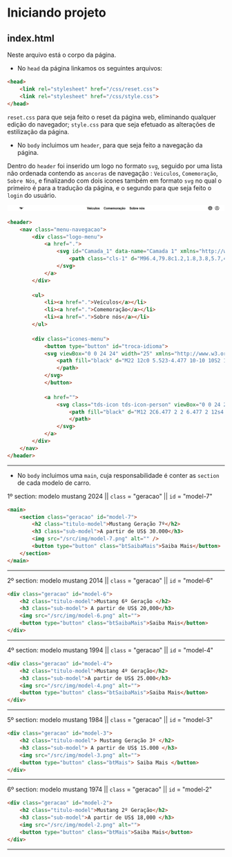 # Iniciando projeto 

## index.html
Neste arquivo está o corpo da página.

- No `head` da página linkamos os seguintes arquivos:
~~~html
<head>
    <link rel="stylesheet" href="/css/reset.css">
    <link rel="stylesheet" href="/css/style.css">
</head>
~~~

`reset.css` para que seja feito o reset da página web, eliminando qualquer edição do navegador;
`style.css` para que seja efetuado as alterações de estilização da página.

- No `body` incluimos um `header`, para que seja feito a navegação da página.

Dentro do `header` foi inserido um logo no formato `svg`, seguido por uma lista não ordenada contendo as `ancoras` de navegação : `Veiculos`, `Comemoração`, `Sobre Nós`, e finalizando com dois icones também em formato `svg` no qual o primeiro é para a tradução da página, e o segundo para que seja feito o `login` do usuário.

![Ilustração do Header](/src/img/img-doc/ilustracao-header.jpeg)

~~~html
<header>
    <nav class="menu-navegacao">
        <div class="logo-menu">
            <a href=".">
                <svg id="Camada_1" data-name="Camada 1" xmlns="http://www.w3.org/2000/svg" version="1.1" viewBox="0 0 250 129.4" width="25">
                    <path class="cls-1" d="M96.4,79.8c1.2,1.8,3.8,5.7,4.3,6.6.5.9,1.4,2.3-1.2,2.6-2.6.3-6.1.8-7.5.5-1.6-.3-2.7-1-1.6-2.9.8-1.4,3.8-6,4.2-6.6.4-.6,1.1-1.4,1.9-.1M116.8,81.8c-.3,1.8-2.1,1.9-3.9,2-2.3-3-3.5-5.7-4.1-7.5.3-.8,1-2.8,1.4-3.8.4-1,1.5-.6,2.7-.4,8.2,1.4,16.7-4.4,23.7-5.6,2.6-.4,2,1.1,1.7,2.7-.3,1.6-2.5,9.6-4.2,13.7-1.4,3.3-4.2,4.4-7.6,5-4.1.7-5.1,3.4-7.2,4.4-.9-.6-1.9-1.8-2.3-2.6.4-1.4,1.7-1.4,3.2-2,2.7-.9,3.4-2.1,4.6-2.9,3.7-2.7,2.9-4.8.8-4.6-2,.2-5.8.2-7,0-1-.1-1.6-.1-1.9,1.6M17,56.8c-.8,1.1-.5,1.3-.5,2.5,0,1.6,1.7,1.9,2.9,4.3.6,1.3,1.1,2.1,2.6,2.5,1.5.4,5.3-.5,6.8-2.1,1.6-1.7.4-3.8,1.1-5.1,1.7-3.1,4.7-4.2,6-5.4,1.3-1.1,2.7-1.6,4.6-2,5.1-1.3,5.7-3.9,7.6-6.5,1.8-2.5,2.9-2.1,3.6-1.9,7.9,1.9,17.2,5.5,21.5,8.1,7.3,4.5,10.3,9.6,11.7,17.6-3.5,5.7-2,7.5-1.9,9.8.3,6.1-2.1,9.1-2.6,10.7-.6,1.5-.5,2.2.3,3.1.8.9,1.8,2.5,3,3.6,1.2,1.1,2.4.6,3.6.3,6.3-1.6,11.3-2.3,17.5-2.5,4.1-.2,7.9,3.9,9,5,1,1.1-.5,1.8-1.4,2.4-2.4,1.6-3.4,3.5-5.4,4.4-2,.9-3.9,1.5-4.9,3.6-.7,1.5.2,2.8,1,3.4-1,.6-3.2,2.3-4.3,3.3-1,.9-1.3,2.9.2,3.4,1.4.5,4,1.1,5.4,1.3,1.8.2,2-1,2.3-1.5,1.6-2.3,5-5.8,8-6.6,5.3-1.3,5.6-4.1,9-7.1,2-1.8,2.3-.3,4.7,1.7,4.7,3.8,4.9.7,9.1,3.3,6.9,4.3,7.2,1.6,6.8.5-.4-1.1-1.2-2.8-2.9-6.2-1.9-3.8-4.7-.6-7.2-2.7-1.9-1.7-3.3-4-3.3-4,3.4-3.6,4.2-1.7,10.9-2,6.2-.3,6.5-2.4,7.9-6.7,3.7-11.1,9.8-13.7,18.5-19.5,7.3-4.8,4.2-7.2,8.6-11.5,2.3-2.2,2.3-3.6,2.8-5.9.5-2.4.8-2.4,2.9-2.7,2.1-.3,10.3-1.2,14.4-4.8,4.5-3.9,4.6-2.3,9.9-2.1,17.2.8,27.8-11.2,28.1-17.4.2-3.4-1.6-4.1-3.4-2.5-1.8,1.7-7,5.6-15,6.4-10.7,1.1-14.5-1.7-17.8-1.1-6.5,1.2-6.2,4-9.8,9.5-2.1,3.2-14.9-2.3-16.7-3.2-8.1-4.1-17.2-9.6-32.4-7.2-17.6,2.7-30.7-.4-37.3-2.8-5.1-1.8-2.6-2.2-1.4-3.1,1.2-.9,4.9-3.5,4.1-5.1-1.1-2.4-14.3,4.8-16.4,2.2-1-1.2,9-6.1,6.7-9-2.4-2.9-5.5,3-13.7,5.3-4.6,1.3-6.2,1.9-6.8,1.1-1.2-1.5,1.2-2.6,0-3.7-1.6-1.4-6.1,1.9-9.9,3.6-4.1,1.8.3-4.9-6.9,0-5.3,3.6-8.9,4.1-12.8,4.1-2.6,0-1.6-.8-2-2.7-.4-1.8-1.4-7.2-2.7-8.1-2.7-1.7-3.1,4.2-3.9,8.5-.8,4.3-2.7,7.4-7.4,11.6-3.7,3.3-3.2,5.5-4.2,8.7-1.7,5.5-3.3,11.9-8.1,18.7" />
                </svg>
            </a>
        </div>

        <ul>
            <li><a href=".">Veículos</a></li>
            <li><a href=".">Comemoração</a></li>
            <li><a href=".">Sobre nós</a></li>
        </ul>

        <div class="icones-menu">
            <button type="button" id="troca-idioma">
            <svg viewBox="0 0 24 24" width="25" xmlns="http://www.w3.org/2000/svg">
                <path fill="black" d="M22 12c0 5.523-4.477 10-10 10S2 17.523 2 12 6.477 2 12 2s10 4.477 10 10ZM9.254 20.047a8.147 8.147 0 0 1-.768-1.378c-.404-.91-.722-1.985-.935-3.169h-3.3a8.526 8.526 0 0 0 5.003 4.547Zm.603-1.988c.336.757.718 1.324 1.103 1.69.382.364.732.501 1.04.501.308 0 .658-.137 1.04-.5.385-.367.767-.934 1.103-1.69.321-.723.588-1.59.78-2.56H9.076c.192.97.459 1.837.78 2.56ZM8.75 12c0 .691.036 1.36.103 2h6.294c.067-.64.103-1.309.103-2 0-.691-.036-1.36-.103-2H8.853c-.067.64-.103 1.309-.103 2Zm-1.405-2H3.737a8.522 8.522 0 0 0-.237 2c0 .689.082 1.359.237 2h3.608a20.75 20.75 0 0 1 0-4Zm1.732-1.5h5.845c-.19-.97-.458-1.837-.779-2.56-.336-.756-.718-1.323-1.103-1.69-.382-.363-.732-.5-1.04-.5-.308 0-.658.137-1.04.5-.385.367-.767.934-1.103 1.69-.321.723-.588 1.59-.78 2.56Zm7.577 1.5a20.728 20.728 0 0 1 0 4h3.61a8.52 8.52 0 0 0 .236-2 8.52 8.52 0 0 0-.237-2h-3.609Zm3.094-1.5a8.526 8.526 0 0 0-5.002-4.547c.287.408.543.873.768 1.378.404.91.722 1.985.935 3.169h3.3Zm-12.197 0c.213-1.184.531-2.26.935-3.169.225-.505.48-.97.768-1.378A8.526 8.526 0 0 0 4.252 8.5h3.3Zm7.963 10.169c-.225.505-.48.97-.768 1.378a8.526 8.526 0 0 0 5.002-4.547h-3.3c-.212 1.184-.53 2.26-.934 3.169Z">
                </path>
            </svg>
            </button>
            
            <a href="">
                <svg class="tds-icon tds-icon-person" viewBox="0 0 24 24" xmlns="http://www.w3.org/2000/svg" width="25">
                    <path fill="black" d="M12 2C6.477 2 2 6.477 2 12s4.477 10 10 10 10-4.477 10-10S17.523 2 12 2zM6.858 18.752c.605-1.868 2.722-3.24 5.142-3.24 2.42 0 4.537 1.372 5.142 3.24C15.712 19.844 13.933 20.5 12 20.5s-3.712-.656-5.142-1.748zm11.469-1.095c-1.02-2.165-3.483-3.645-6.327-3.645s-5.307 1.48-6.327 3.645A8.456 8.456 0 0 1 3.5 12c0-4.687 3.813-8.5 8.5-8.5 4.687 0 8.5 3.813 8.5 8.5a8.456 8.456 0 0 1-2.173 5.657zM12 6a3.5 3.5 0 1 0 0 7 3.5 3.5 0 0 0 0-7zm0 5.5c-1.103 0-2-.897-2-2s.897-2 2-2 2 .897 2 2-.897 2-2 2z">
                    </path>
                </svg>
            </a>
        </div>
    </nav>
</header>
~~~

<hr>

- No `body` incluimos uma `main`, cuja responsabilidade é conter as `section` de cada modelo de carro.

1º section: modelo mustang 2024 ||  `class` = "geracao" ||    `id` = "model-7"

~~~html
<main>
    <section class="geracao" id="model-7">
        <h2 class="titulo-model">Mustang Geração 7º</h2>
        <h3 class="sub-model">A partir de US$ 30.000</h3>
        <img src="/src/img/model-7.png" alt="" />
        <button type="button" class="btSaibaMais">Saiba Mais</button>
    </section>
</main>
~~~
<hr>

2º section: modelo mustang 2014 ||  `class` = "geracao" ||    `id` = "model-6"

~~~html
<div class="geracao" id="model-6">
    <h2 class="titulo-model">Mustang 6º Geração </h2>
    <h3 class="sub-model"> A partir de US$ 20,000</h3>
    <img src="/src/img/model-6.png" alt="">
    <button type="button" class="btSaibaMais">Saiba Mais</button>
</div>
~~~
<hr>

4º section: modelo mustang 1994 ||  `class` = "geracao" ||    `id` = "model-4"

~~~html
<div class="geracao" id="model-4">
    <h2 class="titulo-model">Mustang 4º Geração</h2>
    <h3 class="sub-model">A partir de US$ 25.000</h3>
    <img src="/src/img/model-4.png" alt="">
    <button type="button" class="btSaibaMais">Saiba Mais</button>
</div>
~~~
<hr>

5º section: modelo mustang 1984 ||  `class` = "geracao" ||    `id` = "model-3"

~~~html
<div class="geracao" id="model-3">
    <h2 class="titulo-model"> Mustang Geração 3º </h2>
    <h3 class="sub-model"> A partir de US$ 15.000 </h3>
    <img src="/src/img/model-3.png" alt="">
    <button type="button" class="btMais"> Saiba Mais </button>
</div>
~~~
<hr>

6º section: modelo mustang 1974 ||  `class` = "geracao" ||    `id` = "model-2"

~~~html
<div class="geracao" id="model-2">
    <h2 class="titulo-model">Mustang 2º Geração</h2>
    <h3 class="sub-model">A partir de US$ 18,000 </h3>
    <img src="/src/img/model-2.png" alt="">
    <button type="button" class="btMais">Saiba Mais</button>
</div>
~~~
<hr>


